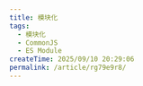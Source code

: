 ```yaml
---
title: 模块化
tags:
  - 模块化
  - CommonJS
  - ES Module
createTime: 2025/09/10 20:29:06
permalink: /article/rg79e9r8/
---
```

